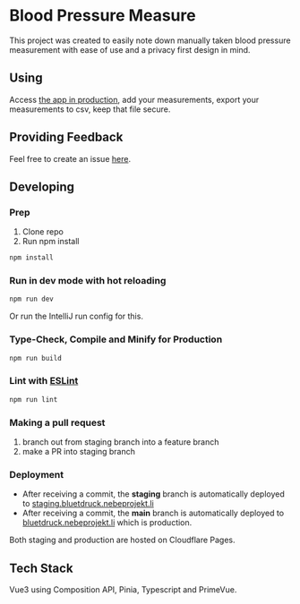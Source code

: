 # Blood Pressure Measure

This project was created to easily note down manually taken blood pressure measurement with ease of use and a privacy first design in mind.

## Using

Access [the app in production](https://bluetdruck.nebeprojekt.li), add your measurements, export your measurements to csv, keep that file secure.

## Providing Feedback

Feel free to create an issue [here](https://github.com/brogli/blood-pressure-measure/issues).

## Developing

### Prep
1. Clone repo
2. Run npm install

```sh
npm install
```
### Run in dev mode with hot reloading

```sh
npm run dev
```
Or run the IntelliJ run config for this.

### Type-Check, Compile and Minify for Production

```sh
npm run build
```
### Lint with [ESLint](https://eslint.org/)

```sh
npm run lint
```

### Making a pull request
1. branch out from staging branch into a feature branch
2. make a PR into staging branch

### Deployment
- After receiving a commit, the **staging** branch is automatically deployed to [staging.bluetdruck.nebeprojekt.li](https://staging.bluetdruck.nebeprojekt.li)
- After receiving a commit, the **main** branch is automatically deployed to [bluetdruck.nebeprojekt.li](https://bluetdruck.nebeprojekt.li) which is production.

Both staging and production are hosted on Cloudflare Pages.

## Tech Stack
Vue3 using Composition API, Pinia, Typescript and PrimeVue.